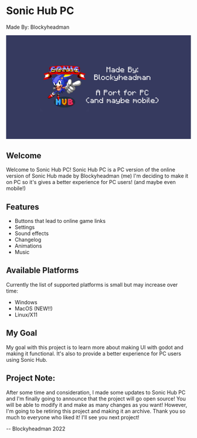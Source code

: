 # Sonic Hub PC
Made By: Blockyheadman

![Sonic Hub | Made By: Blockyheadman | A Port for PC (and maybe mobile)](icon-background.png)

## Welcome
Welcome to Sonic Hub PC!
Sonic Hub PC is a PC version of the online version of Sonic Hub made by Blockyheadman (me)
I'm deciding to make it on PC so it's gives a better experience for PC users! (and maybe even mobile!)

## Features
* Buttons that lead to online game links
* Settings
* Sound effects
* Changelog
* Animations
* Music

## Available Platforms
Currently the list of supported platforms is small but may increase over time:
* Windows
* MacOS (NEW!!)
* Linux/X11

## My Goal
My goal with this project is to learn more about making UI with godot and making it functional. It's also to provide a better experience for PC users using Sonic Hub.

## Project Note:
After some time and consideration, I made some updates to Sonic Hub PC and I'm finally going to announce that the project will go open source! You will be able to modify it and make as many changes as you want! However, I'm going to be retiring this project and making it an archive. Thank you so much to everyone who liked it! I'll see you next project!

-- Blockyheadman 2022
